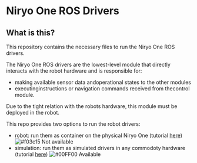 # Niryo One ROS Drivers

## What is this?

This repository contains the necessary files to run the Niryo One ROS drivers.

The Niryo One ROS drivers are the lowest-level module that directly interacts with the robot hardware and is responsible for:
- making available sensor data andoperational states to the other modules
- executinginstructions or navigation commands received from thecontrol module. 

Due to the tight relation with the robots hardware, this module must be deployed in the robot.

This repo provides two options to run the robot drivers:
- robot: run them as container on the physical Niryo One (tutorial [here](./robot/)) ![#f03c15](https://via.placeholder.com/15/f03c15/000000?text=+) Not available 
- simulation: run them as simulated drivers in any commodoty hardware (tutorial [here](./simulation/)) ![#00FF00](https://via.placeholder.com/15/00ff00/000000?text=+) Available
